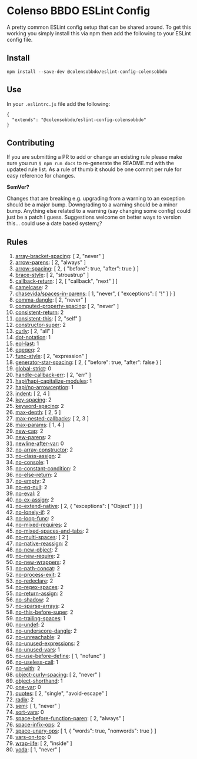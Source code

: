 # Colenso BBDO ESLint Config

A pretty common ESLint config setup that can be shared around. To get this working you simply install this via npm then add the following to your ESLint config file.


## Install

```
npm install --save-dev @colensobbdo/eslint-config-colensobbdo
```

## Use

In your `.eslintrc.js` file add the following:

```
{
  "extends": "@colensobbdo/eslint-config-colensobbdo"
}
```

## Contributing

If you are submitting a PR to add or change an existing rule please make sure you run `$ npm run docs` to re-generate the README.md with the updated rule list. As a rule of thumb it should be one commit per rule for easy reference for changes.

**SemVer?**

Changes that are breaking e.g. upgrading from a warning to an exception should be a major bump. Downgrading to a warning should be a minor bump. Anything else related to a warning (say changing some config) could just be a patch I guess. Suggestions welcome on better ways to version this... could use a date based system¿?

## Rules

1. <a href="http://eslint.org/docs/rules/array-bracket-spacing.html" target="_blank">array-bracket-spacing</a>: [
  2,
  "never"
] 
1. <a href="http://eslint.org/docs/rules/arrow-parens.html" target="_blank">arrow-parens</a>: [
  2,
  "always"
] 
1. <a href="http://eslint.org/docs/rules/arrow-spacing.html" target="_blank">arrow-spacing</a>: [
  2,
  {
    "before": true,
    "after": true
  }
] 
1. <a href="http://eslint.org/docs/rules/brace-style.html" target="_blank">brace-style</a>: [
  2,
  "stroustrup"
] 
1. <a href="http://eslint.org/docs/rules/callback-return.html" target="_blank">callback-return</a>: [
  2,
  [
    "callback",
    "next"
  ]
] 
1. <a href="http://eslint.org/docs/rules/camelcase.html" target="_blank">camelcase</a>: 2 
1. <a href="http://eslint.org/docs/rules/chasevida/spaces-in-parens.html" target="_blank">chasevida/spaces-in-parens</a>: [
  1,
  "never",
  {
    "exceptions": [
      "!"
    ]
  }
] 
1. <a href="http://eslint.org/docs/rules/comma-dangle.html" target="_blank">comma-dangle</a>: [
  2,
  "never"
] 
1. <a href="http://eslint.org/docs/rules/computed-property-spacing.html" target="_blank">computed-property-spacing</a>: [
  2,
  "never"
] 
1. <a href="http://eslint.org/docs/rules/consistent-return.html" target="_blank">consistent-return</a>: 2 
1. <a href="http://eslint.org/docs/rules/consistent-this.html" target="_blank">consistent-this</a>: [
  2,
  "self"
] 
1. <a href="http://eslint.org/docs/rules/constructor-super.html" target="_blank">constructor-super</a>: 2 
1. <a href="http://eslint.org/docs/rules/curly.html" target="_blank">curly</a>: [
  2,
  "all"
] 
1. <a href="http://eslint.org/docs/rules/dot-notation.html" target="_blank">dot-notation</a>: 1 
1. <a href="http://eslint.org/docs/rules/eol-last.html" target="_blank">eol-last</a>: 1 
1. <a href="http://eslint.org/docs/rules/eqeqeq.html" target="_blank">eqeqeq</a>: 2 
1. <a href="http://eslint.org/docs/rules/func-style.html" target="_blank">func-style</a>: [
  2,
  "expression"
] 
1. <a href="http://eslint.org/docs/rules/generator-star-spacing.html" target="_blank">generator-star-spacing</a>: [
  2,
  {
    "before": true,
    "after": false
  }
] 
1. <a href="http://eslint.org/docs/rules/global-strict.html" target="_blank">global-strict</a>: 0 
1. <a href="http://eslint.org/docs/rules/handle-callback-err.html" target="_blank">handle-callback-err</a>: [
  2,
  "err"
] 
1. <a href="http://eslint.org/docs/rules/hapi/hapi-capitalize-modules.html" target="_blank">hapi/hapi-capitalize-modules</a>: 1 
1. <a href="http://eslint.org/docs/rules/hapi/no-arrowception.html" target="_blank">hapi/no-arrowception</a>: 1 
1. <a href="http://eslint.org/docs/rules/indent.html" target="_blank">indent</a>: [
  2,
  4
] 
1. <a href="http://eslint.org/docs/rules/key-spacing.html" target="_blank">key-spacing</a>: 2 
1. <a href="http://eslint.org/docs/rules/keyword-spacing.html" target="_blank">keyword-spacing</a>: 2 
1. <a href="http://eslint.org/docs/rules/max-depth.html" target="_blank">max-depth</a>: [
  2,
  5
] 
1. <a href="http://eslint.org/docs/rules/max-nested-callbacks.html" target="_blank">max-nested-callbacks</a>: [
  2,
  3
] 
1. <a href="http://eslint.org/docs/rules/max-params.html" target="_blank">max-params</a>: [
  1,
  4
] 
1. <a href="http://eslint.org/docs/rules/new-cap.html" target="_blank">new-cap</a>: 2 
1. <a href="http://eslint.org/docs/rules/new-parens.html" target="_blank">new-parens</a>: 2 
1. <a href="http://eslint.org/docs/rules/newline-after-var.html" target="_blank">newline-after-var</a>: 0 
1. <a href="http://eslint.org/docs/rules/no-array-constructor.html" target="_blank">no-array-constructor</a>: 2 
1. <a href="http://eslint.org/docs/rules/no-class-assign.html" target="_blank">no-class-assign</a>: 2 
1. <a href="http://eslint.org/docs/rules/no-console.html" target="_blank">no-console</a>: 1 
1. <a href="http://eslint.org/docs/rules/no-constant-condition.html" target="_blank">no-constant-condition</a>: 2 
1. <a href="http://eslint.org/docs/rules/no-else-return.html" target="_blank">no-else-return</a>: 2 
1. <a href="http://eslint.org/docs/rules/no-empty.html" target="_blank">no-empty</a>: 2 
1. <a href="http://eslint.org/docs/rules/no-eq-null.html" target="_blank">no-eq-null</a>: 2 
1. <a href="http://eslint.org/docs/rules/no-eval.html" target="_blank">no-eval</a>: 2 
1. <a href="http://eslint.org/docs/rules/no-ex-assign.html" target="_blank">no-ex-assign</a>: 2 
1. <a href="http://eslint.org/docs/rules/no-extend-native.html" target="_blank">no-extend-native</a>: [
  2,
  {
    "exceptions": [
      "Object"
    ]
  }
] 
1. <a href="http://eslint.org/docs/rules/no-lonely-if.html" target="_blank">no-lonely-if</a>: 2 
1. <a href="http://eslint.org/docs/rules/no-loop-func.html" target="_blank">no-loop-func</a>: 2 
1. <a href="http://eslint.org/docs/rules/no-mixed-requires.html" target="_blank">no-mixed-requires</a>: 2 
1. <a href="http://eslint.org/docs/rules/no-mixed-spaces-and-tabs.html" target="_blank">no-mixed-spaces-and-tabs</a>: 2 
1. <a href="http://eslint.org/docs/rules/no-multi-spaces.html" target="_blank">no-multi-spaces</a>: [
  2
] 
1. <a href="http://eslint.org/docs/rules/no-native-reassign.html" target="_blank">no-native-reassign</a>: 2 
1. <a href="http://eslint.org/docs/rules/no-new-object.html" target="_blank">no-new-object</a>: 2 
1. <a href="http://eslint.org/docs/rules/no-new-require.html" target="_blank">no-new-require</a>: 2 
1. <a href="http://eslint.org/docs/rules/no-new-wrappers.html" target="_blank">no-new-wrappers</a>: 2 
1. <a href="http://eslint.org/docs/rules/no-path-concat.html" target="_blank">no-path-concat</a>: 2 
1. <a href="http://eslint.org/docs/rules/no-process-exit.html" target="_blank">no-process-exit</a>: 2 
1. <a href="http://eslint.org/docs/rules/no-redeclare.html" target="_blank">no-redeclare</a>: 2 
1. <a href="http://eslint.org/docs/rules/no-regex-spaces.html" target="_blank">no-regex-spaces</a>: 2 
1. <a href="http://eslint.org/docs/rules/no-return-assign.html" target="_blank">no-return-assign</a>: 2 
1. <a href="http://eslint.org/docs/rules/no-shadow.html" target="_blank">no-shadow</a>: 2 
1. <a href="http://eslint.org/docs/rules/no-sparse-arrays.html" target="_blank">no-sparse-arrays</a>: 2 
1. <a href="http://eslint.org/docs/rules/no-this-before-super.html" target="_blank">no-this-before-super</a>: 2 
1. <a href="http://eslint.org/docs/rules/no-trailing-spaces.html" target="_blank">no-trailing-spaces</a>: 1 
1. <a href="http://eslint.org/docs/rules/no-undef.html" target="_blank">no-undef</a>: 2 
1. <a href="http://eslint.org/docs/rules/no-underscore-dangle.html" target="_blank">no-underscore-dangle</a>: 2 
1. <a href="http://eslint.org/docs/rules/no-unreachable.html" target="_blank">no-unreachable</a>: 2 
1. <a href="http://eslint.org/docs/rules/no-unused-expressions.html" target="_blank">no-unused-expressions</a>: 2 
1. <a href="http://eslint.org/docs/rules/no-unused-vars.html" target="_blank">no-unused-vars</a>: 1 
1. <a href="http://eslint.org/docs/rules/no-use-before-define.html" target="_blank">no-use-before-define</a>: [
  1,
  "nofunc"
] 
1. <a href="http://eslint.org/docs/rules/no-useless-call.html" target="_blank">no-useless-call</a>: 1 
1. <a href="http://eslint.org/docs/rules/no-with.html" target="_blank">no-with</a>: 2 
1. <a href="http://eslint.org/docs/rules/object-curly-spacing.html" target="_blank">object-curly-spacing</a>: [
  2,
  "never"
] 
1. <a href="http://eslint.org/docs/rules/object-shorthand.html" target="_blank">object-shorthand</a>: 1 
1. <a href="http://eslint.org/docs/rules/one-var.html" target="_blank">one-var</a>: 0 
1. <a href="http://eslint.org/docs/rules/quotes.html" target="_blank">quotes</a>: [
  2,
  "single",
  "avoid-escape"
] 
1. <a href="http://eslint.org/docs/rules/radix.html" target="_blank">radix</a>: 2 
1. <a href="http://eslint.org/docs/rules/semi.html" target="_blank">semi</a>: [
  1,
  "never"
] 
1. <a href="http://eslint.org/docs/rules/sort-vars.html" target="_blank">sort-vars</a>: 0 
1. <a href="http://eslint.org/docs/rules/space-before-function-paren.html" target="_blank">space-before-function-paren</a>: [
  2,
  "always"
] 
1. <a href="http://eslint.org/docs/rules/space-infix-ops.html" target="_blank">space-infix-ops</a>: 2 
1. <a href="http://eslint.org/docs/rules/space-unary-ops.html" target="_blank">space-unary-ops</a>: [
  1,
  {
    "words": true,
    "nonwords": true
  }
] 
1. <a href="http://eslint.org/docs/rules/vars-on-top.html" target="_blank">vars-on-top</a>: 0 
1. <a href="http://eslint.org/docs/rules/wrap-iife.html" target="_blank">wrap-iife</a>: [
  2,
  "inside"
] 
1. <a href="http://eslint.org/docs/rules/yoda.html" target="_blank">yoda</a>: [
  1,
  "never"
] 
